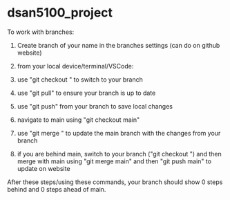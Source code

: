 # dsan5100_project


To work with branches:

1. Create branch of your name in the branches settings (can do on github website)
2. from your local device/terminal/VSCode:
3. use "git checkout <yourname>" to switch to your branch
4. use "git pull" to ensure your branch is up to date
5. use "git push" from your branch to save local changes
6. navigate to main using "git checkout main"
7. use "git merge <yourname>" to update the main branch with the changes from your branch

8. if you are behind main, switch to your branch ("git checkout <yourname>") and then merge with main using "git merge main" and then "git push main" to update on website

After these steps/using these commands, your branch should show 0 steps behind and 0 steps ahead of main. 
